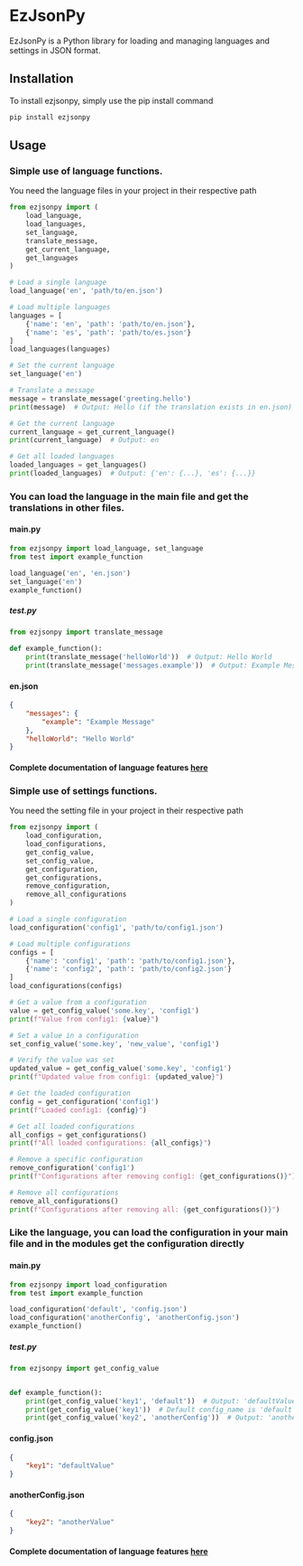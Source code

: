 # EzJsonPy
EzJsonPy is a Python library for loading and managing languages ​​and settings in JSON format.

## Installation

To install ezjsonpy, simply use the pip install command

```bash
pip install ezjsonpy
```

## Usage

### Simple use of language functions.
You need the language files in your project in their respective path

```py
from ezjsonpy import (
    load_language,
    load_languages,
    set_language,
    translate_message,
    get_current_language,
    get_languages
)

# Load a single language
load_language('en', 'path/to/en.json')

# Load multiple languages
languages = [
    {'name': 'en', 'path': 'path/to/en.json'},
    {'name': 'es', 'path': 'path/to/es.json'}
]
load_languages(languages)

# Set the current language
set_language('en')

# Translate a message
message = translate_message('greeting.hello')
print(message)  # Output: Hello (if the translation exists in en.json)

# Get the current language
current_language = get_current_language()
print(current_language)  # Output: en

# Get all loaded languages
loaded_languages = get_languages()
print(loaded_languages)  # Output: {'en': {...}, 'es': {...}}
```

### You can load the language in the main file and get the translations in other files.


#### main.py

```py
from ezjsonpy import load_language, set_language
from test import example_function

load_language('en', 'en.json')
set_language('en')
example_function()
```

##### test.py

```py
from ezjsonpy import translate_message

def example_function():
    print(translate_message('helloWorld'))  # Output: Hello World
    print(translate_message('messages.example'))  # Output: Example Message
```

#### en.json

```json
{
    "messages": {
        "example": "Example Message"
    },
    "helloWorld": "Hello World"
}
```

#### Complete documentation of language features [here](./docs/language.md)

### Simple use of settings functions.
You need the setting file in your project in their respective path

```py
from ezjsonpy import (
    load_configuration,
    load_configurations,
    get_config_value,
    set_config_value,
    get_configuration,
    get_configurations,
    remove_configuration,
    remove_all_configurations
)

# Load a single configuration
load_configuration('config1', 'path/to/config1.json')

# Load multiple configurations
configs = [
    {'name': 'config1', 'path': 'path/to/config1.json'},
    {'name': 'config2', 'path': 'path/to/config2.json'}
]
load_configurations(configs)

# Get a value from a configuration
value = get_config_value('some.key', 'config1')
print(f"Value from config1: {value}")

# Set a value in a configuration
set_config_value('some.key', 'new_value', 'config1')

# Verify the value was set
updated_value = get_config_value('some.key', 'config1')
print(f"Updated value from config1: {updated_value}")

# Get the loaded configuration
config = get_configuration('config1')
print(f"Loaded config1: {config}")

# Get all loaded configurations
all_configs = get_configurations()
print(f"All loaded configurations: {all_configs}")

# Remove a specific configuration
remove_configuration('config1')
print(f"Configurations after removing config1: {get_configurations()}")

# Remove all configurations
remove_all_configurations()
print(f"Configurations after removing all: {get_configurations()}")
```

### Like the language, you can load the configuration in your main file and in the modules get the configuration directly

#### main.py

```py
from ezjsonpy import load_configuration
from test import example_function

load_configuration('default', 'config.json')
load_configuration('anotherConfig', 'anotherConfig.json')
example_function()
```

##### test.py

```py
from ezjsonpy import get_config_value


def example_function():
    print(get_config_value('key1', 'default'))  # Output: 'defaultValue'
    print(get_config_value('key1'))  # Default config_name is 'default'. Output: 'defaultValue'
    print(get_config_value('key2', 'anotherConfig'))  # Output: 'anotherValue'
```

#### config.json

```json
{
    "key1": "defaultValue"
}
```

#### anotherConfig.json

```json
{
    "key2": "anotherValue"
}
```

#### Complete documentation of language features [here](./docs/settings.md)
